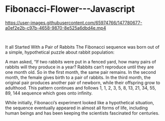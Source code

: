 # Fibonacci-Flower---Javascript



https://user-images.githubusercontent.com/65974766/147780677-a0ef2e2b-c97b-4658-9870-8e525a6dbd4e.mp4

<br>

It all Started With a Pair of Rabbits
The Fibonacci sequence was born out of a simple, hypothetical puzzle about rabbit population:

A man asked, “If two rabbits were put in a fenced yard, how many pairs of rabbits will they produce in a year?
Rabbits can’t reproduce until they are one month old. So in the first month, the same pair remains. In the second month, the female gives birth to a pair of rabbits. In the third month, the original pair produces another pair of newborn, while their offspring grow to adulthood. This pattern continues and follows 1, 1, 2, 3, 5, 8, 13, 21, 34, 55, 89, 144 sequence which goes onto infinity.

While initially, Fibonacci’s experiment looked like a hypothetical situation, the sequence eventually appeared in almost all forms of life, including human beings and has been keeping the scientists fascinated for centuries.
